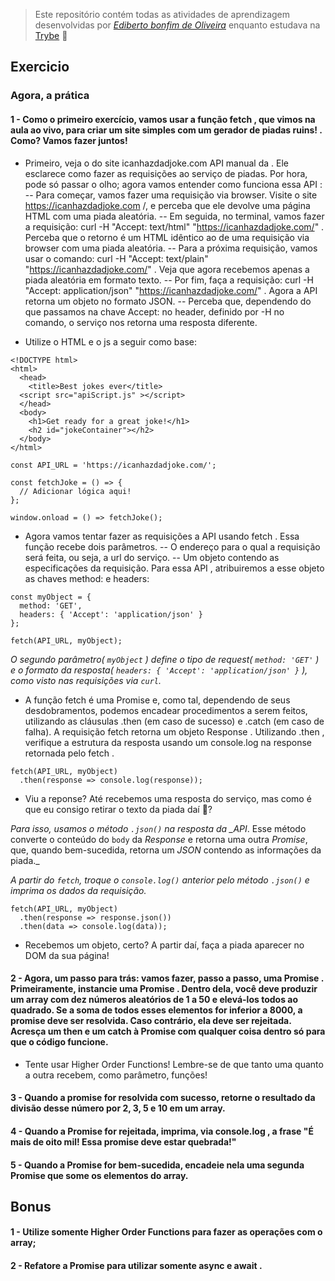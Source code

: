 > Este repositório contém todas as atividades de aprendizagem desenvolvidas por _[Ediberto bonfim de Oliveira](https://www.linkedin.com/in/ediberto-b-oliveira-872926178/)_ enquanto estudava na [Trybe](https://www.betrybe.com/) :rocket:

## Exercicio

### Agora, a prática

#### 1 - Como o primeiro exercício, vamos usar a função fetch , que vimos na aula ao vivo, para criar um site simples com um gerador de piadas ruins! . Como? Vamos fazer juntos!

- Primeiro, veja o do site icanhazdadjoke.com API manual da . Ele esclarece como fazer as requisições ao serviço de piadas. Por hora, pode só passar o olho; agora vamos entender como funciona essa API :
  -- Para começar, vamos fazer uma requisição via browser. Visite o site https://icanhazdadjoke.com /, e perceba que ele devolve uma página HTML com uma piada aleatória.
  -- Em seguida, no terminal, vamos fazer a requisição: curl -H "Accept: text/html" "https://icanhazdadjoke.com/" . Perceba que o retorno é um HTML idêntico ao de uma requisição via browser com uma piada aleatória.
  -- Para a próxima requisição, vamos usar o comando: curl -H "Accept: text/plain" "https://icanhazdadjoke.com/" . Veja que agora recebemos apenas a piada aleatória em formato texto.
  -- Por fim, faça a requisição: curl -H "Accept: application/json" "https://icanhazdadjoke.com/" . Agora a API retorna um objeto no formato JSON.
  -- Perceba que, dependendo do que passamos na chave Accept: no header, definido por -H no comando, o serviço nos retorna uma resposta diferente.

- Utilize o HTML e o js a seguir como base:

```
<!DOCTYPE html>
<html>
  <head>
    <title>Best jokes ever</title>
  <script src="apiScript.js" ></script>
  </head>
  <body>
    <h1>Get ready for a great joke!</h1>
    <h2 id="jokeContainer"></h2>
  </body>
</html>
```

```
const API_URL = 'https://icanhazdadjoke.com/';

const fetchJoke = () => {
  // Adicionar lógica aqui!
};

window.onload = () => fetchJoke();
```

- Agora vamos tentar fazer as requisições a API usando fetch . Essa função recebe dois parâmetros.
  -- O endereço para o qual a requisição será feita, ou seja, a url do serviço.
  -- Um objeto contendo as especificações da requisição. Para essa API , atribuiremos a esse objeto as chaves method: e headers:

```
const myObject = {
  method: 'GET',
  headers: { 'Accept': 'application/json' }
};

fetch(API_URL, myObject);
```

_O segundo parâmetro( `myObject` ) define o tipo de request( `method: 'GET'` ) e o formato da resposta( `headers: { 'Accept': 'application/json' }` ), como visto nas requisições via `curl`._

- A função fetch é uma Promise e, como tal, dependendo de seus desdobramentos, podemos encadear procedimentos a serem feitos, utilizando as cláusulas .then (em caso de sucesso) e .catch (em caso de falha). A requisição fetch retorna um objeto Response . Utilizando .then , verifique a estrutura da resposta usando um console.log na response retornada pelo fetch .

```
fetch(API_URL, myObject)
  .then(response => console.log(response));
```

- Viu a reponse? Até recebemos uma resposta do serviço, mas como é que eu consigo retirar o texto da piada daí 🤔?

_Para isso, usamos o método `.json()` na resposta da \_API_. Esse método converte o conteúdo do `body` da _Response_ e retorna uma outra _Promise_, que, quando bem-sucedida, retorna um _JSON_ contendo as informações da piada.\_

_A partir do `fetch`, troque o `console.log()` anterior pelo método `.json()` e imprima os dados da requisição._

```
fetch(API_URL, myObject)
  .then(response => response.json())
  .then(data => console.log(data));
```

- Recebemos um objeto, certo? A partir daí, faça a piada aparecer no DOM da sua página!

#### 2 - Agora, um passo para trás: vamos fazer, passo a passo, uma Promise . Primeiramente, instancie uma Promise . Dentro dela, você deve produzir um array com dez números aleatórios de 1 a 50 e elevá-los todos ao quadrado. Se a soma de todos esses elementos for inferior a 8000, a promise deve ser resolvida. Caso contrário, ela deve ser rejeitada. Acresça um then e um catch à Promise com qualquer coisa dentro só para que o código funcione.

- Tente usar Higher Order Functions! Lembre-se de que tanto uma quanto a outra recebem, como parâmetro, funções!

#### 3 - Quando a promise for resolvida com sucesso, retorne o resultado da divisão desse número por 2, 3, 5 e 10 em um array.

#### 4 - Quando a Promise for rejeitada, imprima, via console.log , a frase "É mais de oito mil! Essa promise deve estar quebrada!"

#### 5 - Quando a Promise for bem-sucedida, encadeie nela uma segunda Promise que some os elementos do array.

## Bonus

#### 1 - Utilize somente Higher Order Functions para fazer as operações com o array;

#### 2 - Refatore a Promise para utilizar somente async e await .
